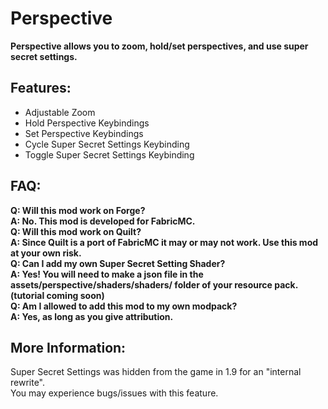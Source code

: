 # Perspective  
**Perspective allows you to zoom, hold/set perspectives, and use super secret settings.**  
## Features:  
- Adjustable Zoom  
- Hold Perspective Keybindings  
- Set Perspective Keybindings  
- Cycle Super Secret Settings Keybinding  
- Toggle Super Secret Settings Keybinding  

## FAQ:  
**Q: Will this mod work on Forge?**  
**A: No. This mod is developed for FabricMC.**  
**Q: Will this mod work on Quilt?**  
**A: Since Quilt is a port of FabricMC it may or may not work. Use this mod at your own risk.**  
**Q: Can I add my own Super Secret Setting Shader?**  
**A: Yes! You will need to make a json file in the assets/perspective/shaders/shaders/ folder of your resource pack. (tutorial coming soon)**  
**Q: Am I allowed to add this mod to my own modpack?**  
**A: Yes, as long as you give attribution.**  

## More Information:  
Super Secret Settings was hidden from the game in 1.9 for an "internal rewrite".  
You may experience bugs/issues with this feature.  
